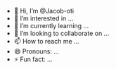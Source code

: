 - 👋 Hi, I’m @Jacob-oti
- 👀 I’m interested in ...
- 🌱 I’m currently learning ...
- 💞️ I’m looking to collaborate on ...
- 📫 How to reach me ...
- 😄 Pronouns: ...
- ⚡ Fun fact: ...

<!---
Jacob-oti/Jacob-oti is a ✨ special ✨ repository because its `README.md` (this file) appears on your GitHub profile.
You can click the Preview link to take a look at your changes.
--->
